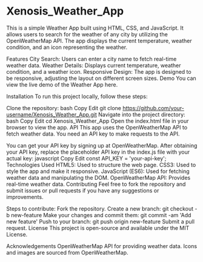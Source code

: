 # Xenosis_Weather_App

This is a simple Weather App built using HTML, CSS, and JavaScript. It allows users to search for the weather of any city by utilizing the OpenWeatherMap API. The app displays the current temperature, weather condition, and an icon representing the weather.

Features
City Search: Users can enter a city name to fetch real-time weather data.
Weather Details: Displays current temperature, weather condition, and a weather icon.
Responsive Design: The app is designed to be responsive, adjusting the layout on different screen sizes.
Demo
You can view the live demo of the Weather App here.

Installation
To run this project locally, follow these steps:

Clone the repository:
bash
Copy
Edit
git clone https://github.com/your-username/Xenosis_Weather_App.git
Navigate into the project directory:
bash
Copy
Edit
cd Xenosis_Weather_App
Open the index.html file in your browser to view the app.
API
This app uses the OpenWeatherMap API to fetch weather data. You need an API key to make requests to the API.

You can get your API key by signing up at OpenWeatherMap.
After obtaining your API key, replace the placeholder API key in the index.js file with your actual key:
javascript
Copy
Edit
const API_KEY = 'your-api-key';
Technologies Used
HTML5: Used to structure the web page.
CSS3: Used to style the app and make it responsive.
JavaScript (ES6): Used for fetching weather data and manipulating the DOM.
OpenWeatherMap API: Provides real-time weather data.
Contributing
Feel free to fork the repository and submit issues or pull requests if you have any suggestions or improvements.

Steps to contribute:
Fork the repository.
Create a new branch: git checkout -b new-feature
Make your changes and commit them: git commit -am 'Add new feature'
Push to your branch: git push origin new-feature
Submit a pull request.
License
This project is open-source and available under the MIT License.

Acknowledgements
OpenWeatherMap API for providing weather data.
Icons and images are sourced from OpenWeatherMap.
